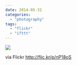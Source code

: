 ```yaml
---
date: 2014-05-31
categories: 
  - "photography"
tags: 
  - "flickr"
  - "ifttt"
---
```


![](https://farm4.staticflickr.com/3825/14315392314_8aeb3b3e33_b.jpg)  

  
  
via Flickr http://flic.kr/p/nP18oS
